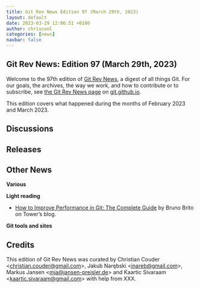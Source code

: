 ```yaml
---
title: Git Rev News Edition 97 (March 29th, 2023)
layout: default
date: 2023-03-29 12:06:51 +0100
author: chriscool
categories: [news]
navbar: false
---
```


## Git Rev News: Edition 97 (March 29th, 2023)

Welcome to the 97th edition of [Git Rev News](https://git.github.io/rev_news/rev_news/),
a digest of all things Git. For our goals, the archives, the way we work, and how to contribute or to
subscribe, see [the Git Rev News page](https://git.github.io/rev_news/rev_news/) on [git.github.io](http://git.github.io).

This edition covers what happened during the months of February 2023 and March 2023.

## Discussions

<!---
### General
-->

<!---
### Reviews
-->

<!---
### Support
-->

<!---
## Developer Spotlight:
-->

## Releases


## Other News

__Various__


__Light reading__
+ [How to Improve Performance in Git: The Complete Guide](https://www.git-tower.com/blog/git-performance/) by Bruno Brito on Tower’s blog.
<!---
__Easy watching__
-->

__Git tools and sites__


## Credits

This edition of Git Rev News was curated by
Christian Couder &lt;<christian.couder@gmail.com>&gt;,
Jakub Narębski &lt;<jnareb@gmail.com>&gt;,
Markus Jansen &lt;<mja@jansen-preisler.de>&gt; and
Kaartic Sivaraam &lt;<kaartic.sivaraam@gmail.com>&gt;
with help from XXX.
